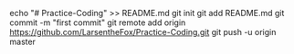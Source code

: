 echo "# Practice-Coding" >> README.md
git init
git add README.md
git commit -m "first commit"
git remote add origin https://github.com/LarsentheFox/Practice-Coding.git
git push -u origin master
